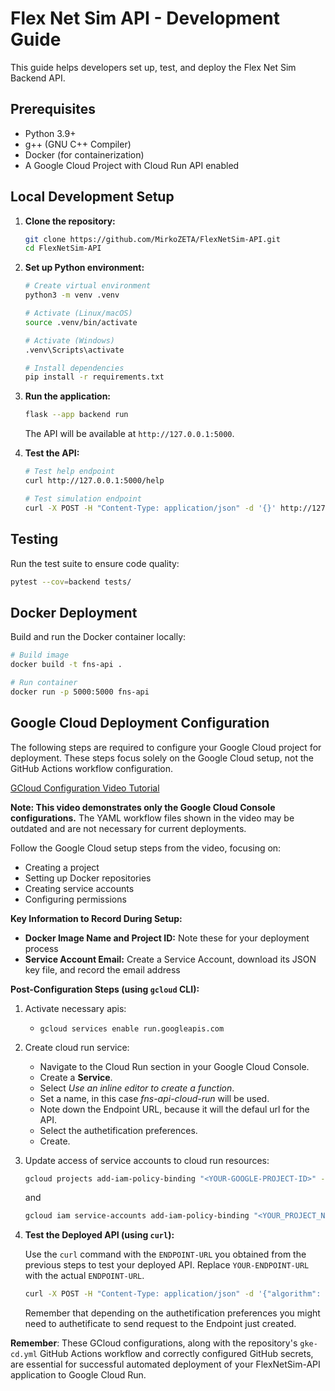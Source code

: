 # Flex Net Sim API - Development Guide

This guide helps developers set up, test, and deploy the Flex Net Sim Backend API.

## Prerequisites

* Python 3.9+
* g++ (GNU C++ Compiler)
* Docker (for containerization)
* A Google Cloud Project with Cloud Run API enabled

## Local Development Setup

1. **Clone the repository:**
   ```bash
   git clone https://github.com/MirkoZETA/FlexNetSim-API.git
   cd FlexNetSim-API
   ```

2. **Set up Python environment:**
   ```bash
   # Create virtual environment
   python3 -m venv .venv
   
   # Activate (Linux/macOS)
   source .venv/bin/activate
   
   # Activate (Windows)
   .venv\Scripts\activate
   
   # Install dependencies
   pip install -r requirements.txt
   ```

3. **Run the application:**
   ```bash
   flask --app backend run
   ```
   The API will be available at `http://127.0.0.1:5000`.

4. **Test the API:**
   ```bash
   # Test help endpoint
   curl http://127.0.0.1:5000/help
   
   # Test simulation endpoint
   curl -X POST -H "Content-Type: application/json" -d '{}' http://127.0.0.1:5000/run_simulation
   ```

## Testing

Run the test suite to ensure code quality:

```bash
pytest --cov=backend tests/
```

## Docker Deployment

Build and run the Docker container locally:

```bash
# Build image
docker build -t fns-api .

# Run container
docker run -p 5000:5000 fns-api
```

## Google Cloud Deployment Configuration

The following steps are required to configure your Google Cloud project for deployment. These steps focus solely on the Google Cloud setup, not the GitHub Actions workflow configuration.

[GCloud Configuration Video Tutorial](https://www.youtube.com/watch?v=KQUKDiBz3IA)

**Note: This video demonstrates only the Google Cloud Console configurations.** The YAML workflow files shown in the video may be outdated and are not necessary for current deployments.

Follow the Google Cloud setup steps from the video, focusing on:

* Creating a project
* Setting up Docker repositories
* Creating service accounts
* Configuring permissions

**Key Information to Record During Setup:**

* **Docker Image Name and Project ID:**  Note these for your deployment process
* **Service Account Email:** Create a Service Account, download its JSON key file, and record the email address

**Post-Configuration Steps (using `gcloud` CLI):**

1.  Activate necessary apis:

    *   `gcloud services enable run.googleapis.com`

2. Create cloud run service:
    *   Navigate to the Cloud Run section in your Google Cloud Console.
    *   Create a **Service**.
    *   Select *Use an inline editor to create a function*.
    *   Set a name, in this case *fns-api-cloud-run* will be used.
    *   Note down the  Endpoint URL, because it will the defaul url for the API.
    *   Select the authetification preferences.
    *   Create.

3. Update access of service accounts to cloud run resources:

    ```bash
    gcloud projects add-iam-policy-binding "<YOUR-GOOGLE-PROJECT-ID>" --member="serviceAccount:<SERVICE_ACCOUNT_EMAIL>" --role="roles/run.admin"
    ```

    and

    ```bash
    gcloud iam service-accounts add-iam-policy-binding "<YOUR_PROJECT_NUMBER>-compute@developer.gserviceaccount.com" --member="serviceAccount:<SERVICE_ACCOUNT_EMAIL>" --role="roles/iam.serviceAccountActor"
    ``` 

4.  **Test the Deployed API (using `curl`):**

    Use the `curl` command with the `ENDPOINT-URL` you obtained from the previous steps to test your deployed API. Replace `YOUR-ENDPOINT-URL` with the actual `ENDPOINT-URL`.

    ```bash
    curl -X POST -H "Content-Type: application/json" -d '{"algorithm": "FirstFit", "networkType": 1, "bitrate": "fixed-rate"}' <YOUR-ENDPOINT-URL>/run_simulation
    ``` 

    Remember that depending on the authetification preferences you might need to authetificate to send request to the Endpoint just created.

**Remember**: These GCloud configurations, along with the repository's `gke-cd.yml` GitHub Actions workflow and correctly configured GitHub secrets, are essential for successful automated deployment of your FlexNetSim-API application to Google Cloud Run.